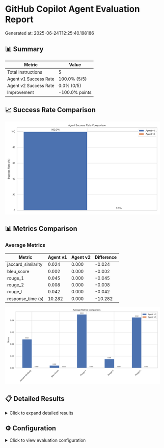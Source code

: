 # GitHub Copilot Agent Evaluation Report

Generated at: 2025-06-24T12:25:40.198186

## 📊 Summary

| Metric | Value |
|--------|-------|
| Total Instructions | 5 |
| Agent v1 Success Rate | 100.0% (5/5) |
| Agent v2 Success Rate | 0.0% (0/5) |
| Improvement | -100.0% points |

## 📈 Success Rate Comparison

![Success Rate Comparison](success_rate_comparison.png)

## 📊 Metrics Comparison

### Average Metrics
| Metric | Agent v1 | Agent v2 | Difference |
|--------|----------|----------|------------|
| jaccard_similarity | 0.024 | 0.000 | -0.024 |
| bleu_score | 0.002 | 0.000 | -0.002 |
| rouge_1 | 0.045 | 0.000 | -0.045 |
| rouge_2 | 0.008 | 0.000 | -0.008 |
| rouge_l | 0.042 | 0.000 | -0.042 |
| response_time (s) | 10.282 | 0.000 | -10.282 |

![Metrics Comparison](metrics_comparison.png)

## 📋 Detailed Results

<details><summary>Click to expand detailed results</summary>

| ID | Type | Difficulty | v1 Success | v2 Success | v1 Jaccard | v2 Jaccard | v1 BLEU | v2 BLEU | v1 ROUGE-L | v2 ROUGE-L | v1 Time (s) | v2 Time (s) |
|----|------|------------|------------|------------|------------|------------|---------|---------|------------|------------|-------------|-------------|
| bug_fix_1 | bug_fix | hard | ✅ | ❌ | 0.037 | 0.000 | 0.004 | 0.000 | 0.067 | 0.000 | 4.71 | 0.00 |
| code_review_1 | code_review | medium | ✅ | ❌ | 0.036 | 0.000 | 0.003 | 0.000 | 0.074 | 0.000 | 9.05 | 0.00 |
| pr_creation_1 | pr_creation | easy | ✅ | ❌ | 0.008 | 0.000 | 0.001 | 0.000 | 0.016 | 0.000 | 18.27 | 0.00 |
| refactor_1 | refactoring | easy | ✅ | ❌ | 0.026 | 0.000 | 0.002 | 0.000 | 0.034 | 0.000 | 4.54 | 0.00 |
| test_case_1 | test_creation | medium | ✅ | ❌ | 0.013 | 0.000 | 0.001 | 0.000 | 0.022 | 0.000 | 14.84 | 0.00 |
</details>

## ⚙️ Configuration

<details><summary>Click to view evaluation configuration</summary>

```json
{
  "agent_v1_endpoint": "https://generativelanguage.googleapis.com/v1beta/models/gemini-2.0-flash:generateContent",
  "agent_v2_endpoint": "https://api.groq.com/openai/v1/chat/completion/meta-llama/llama-4-maverick-17b-128e-instruct",
  "api_key_v1": "***REDACTED***",
  "api_key_v2": "***REDACTED***",
  "instructions_file": "instructions.json",
  "results_dir": "results",
  "timeout": 60,
  "max_retries": 3,
  "retry_delay": 5
}
```
</details>
